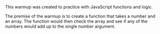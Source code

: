 This warmup was created to practice with JavaScript functions and logic. 

The premise of the warmup is to create a function that takes a number and an array. The function would then check the array and see if any of the numbers would add up to the single number argument. 